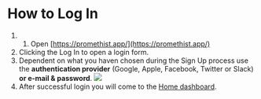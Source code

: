# How to Log In

1.  1. Open [https://promethist.app/](https://promethist.app/)
   2. Clicking the Log In to open a login form.
   3. Dependent on what you haven chosen during the Sign Up process use the **authentication provider** \(Google, Apple, Facebook, Twitter or Slack\) **or e-mail & password**. ![](https://promethist.myjetbrains.com/youtrack/api/files/145-109?sign=MTYxMTYyNDkwMDAwMHwxLTEwfDE0NS0xMDl8WFdVT1NIMzRHR0FmTHp4NjNwTmVLYUoyakphaFRW%0D%0AUTg5WVlKTDNES3J2Zw0K%0D%0A&updated=1610549800812)
   4. After successful login you will come to the [Home dashboard](https://promethist.myjetbrains.com/youtrack/articles/APP-A-45/Home-Dashboard).

